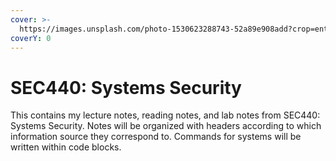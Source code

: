 ```yaml
---
cover: >-
  https://images.unsplash.com/photo-1530623288743-52a89e908add?crop=entropy&cs=srgb&fm=jpg&ixid=M3wxOTcwMjR8MHwxfHNlYXJjaHw4fHxrZXlib2FyZHxlbnwwfHx8fDE3MjU4OTIwNzN8MA&ixlib=rb-4.0.3&q=85
coverY: 0
---
```


# SEC440: Systems Security

This contains my lecture notes, reading notes, and lab notes from SEC440: Systems Security. Notes will be organized with headers according to which information source they correspond to. Commands for systems will be written within code blocks.&#x20;
